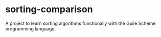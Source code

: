 # sorting-comparison

A project to learn sorting algorithms functionally with the Guile Scheme programming language.
